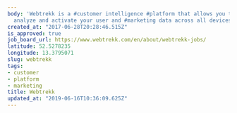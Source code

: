 ```yaml
---
body: 'Webtrekk is a #customer intelligence #platform that allows you to connect,
  analyze and activate your user and #marketing data across all devices'
created_at: "2017-06-28T20:28:46.515Z"
is_approved: true
job_board_url: https://www.webtrekk.com/en/about/webtrekk-jobs/
latitude: 52.5278235
longitude: 13.3795071
slug: webtrekk
tags:
- customer
- platform
- marketing
title: Webtrekk
updated_at: "2019-06-16T10:36:09.625Z"
---
```

